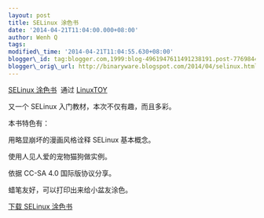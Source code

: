 ```yaml
--- 
layout: post 
title: SELinux 涂色书 
date: '2014-04-21T11:04:00.000+08:00' 
author: Wenh Q
tags:
modified\_time: '2014-04-21T11:04:55.630+08:00' 
blogger\_id: tag:blogger.com,1999:blog-4961947611491238191.post-7769844703275113085
blogger\_orig\_url: http://binaryware.blogspot.com/2014/04/selinux.html
--- 
```

[SELinux
涂色书](https://linuxtoy.org/archives/selinux-coloring-book.html)  通过
[LinuxTOY](https://linuxtoy.org/)





又一个 SELinux 入门教材，本次不仅有趣，而且多彩。



本书特色有：

用略显崩坏的漫画风格诠释 SELinux 基本概念。

使用人见人爱的宠物猫狗做实例。

依据 CC-SA 4.0 国际版协议分享。

蜡笔友好，可以打印出来给小盆友涂色。



[下载 SELinux
涂色书](http://blog.linuxgrrl.com/2014/04/16/the-selinux-coloring-book/)
